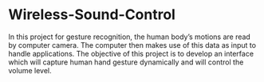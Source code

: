# Wireless-Sound-Control
In this project for gesture
recognition, the human body’s
motions are read by computer camera. The
computer then makes use of
this data as input to handle applications.
The objective of this project is to
develop an interface which will capture
human hand gesture dynamically
and will control the volume level.
